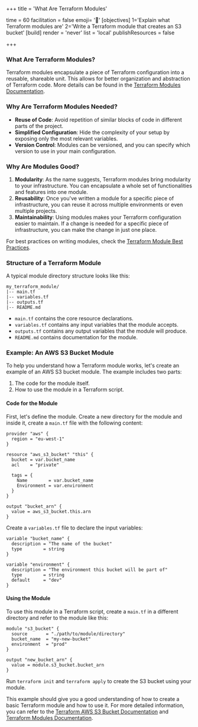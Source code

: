 +++
title = 'What Are Terraform Modules'

time = 60
facilitation = false
emoji= '🧩'
[objectives]
    1='Explain what Terraform modules are'
    2='Write a Terraform module that creates an S3 bucket'
[build]
  render = 'never'
  list = 'local'
  publishResources = false

+++

### What Are Terraform Modules?

Terraform modules encapsulate a piece of Terraform configuration into a reusable, shareable unit. This allows for better organization and abstraction of Terraform code. More details can be found in the [Terraform Modules Documentation](https://developer.hashicorp.com/terraform/language/modules).

### Why Are Terraform Modules Needed?

- **Reuse of Code**: Avoid repetition of similar blocks of code in different parts of the project.
- **Simplified Configuration**: Hide the complexity of your setup by exposing only the most relevant variables.
- **Version Control**: Modules can be versioned, and you can specify which version to use in your main configuration.

### Why Are Modules Good?

1. **Modularity**: As the name suggests, Terraform modules bring modularity to your infrastructure. You can encapsulate a whole set of functionalities and features into one module.
2. **Reusability**: Once you've written a module for a specific piece of infrastructure, you can reuse it across multiple environments or even multiple projects.
3. **Maintainability**: Using modules makes your Terraform configuration easier to maintain. If a change is needed for a specific piece of infrastructure, you can make the change in just one place.

For best practices on writing modules, check the [Terraform Module Best Practices](https://developer.hashicorp.com/terraform/language/modules/develop).

### Structure of a Terraform Module

A typical module directory structure looks like this:

```plaintext
my_terraform_module/
|-- main.tf
|-- variables.tf
|-- outputs.tf
|-- README.md
```

- `main.tf` contains the core resource declarations.
- `variables.tf` contains any input variables that the module accepts.
- `outputs.tf` contains any output variables that the module will produce.
- `README.md` contains documentation for the module.

### Example: An AWS S3 Bucket Module

To help you understand how a Terraform module works, let's create an example of an AWS S3 bucket module. The example includes two parts:

1. The code for the module itself.
2. How to use the module in a Terraform script.

#### Code for the Module

First, let's define the module. Create a new directory for the module and inside it, create a `main.tf` file with the following content:

```hcl
provider "aws" {
  region = "eu-west-1"
}

resource "aws_s3_bucket" "this" {
  bucket = var.bucket_name
  acl    = "private"

  tags = {
    Name        = var.bucket_name
    Environment = var.environment
  }
}

output "bucket_arn" {
  value = aws_s3_bucket.this.arn
}
```

Create a `variables.tf` file to declare the input variables:

```hcl
variable "bucket_name" {
  description = "The name of the bucket"
  type        = string
}

variable "environment" {
  description = "The environment this bucket will be part of"
  type        = string
  default     = "dev"
}
```

#### Using the Module

To use this module in a Terraform script, create a `main.tf` in a different directory and refer to the module like this:

```hcl
module "s3_bucket" {
  source       = "./path/to/module/directory"
  bucket_name  = "my-new-bucket"
  environment  = "prod"
}

output "new_bucket_arn" {
  value = module.s3_bucket.bucket_arn
}
```

Run `terraform init` and `terraform apply` to create the S3 bucket using your module.

This example should give you a good understanding of how to create a basic Terraform module and how to use it. For more detailed information, you can refer to the [Terraform AWS S3 Bucket Documentation](https://registry.terraform.io/providers/hashicorp/aws/latest/docs/resources/s3_bucket) and [Terraform Modules Documentation](https://developer.hashicorp.com/terraform/language/modules).
